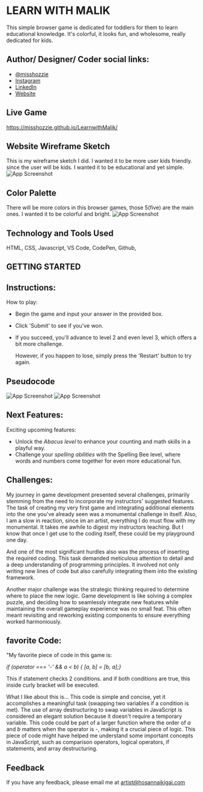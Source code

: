 # LEARN WITH MALIK

This simple browser game is dedicated for toddlers for them to learn educational knowledge. It's colorful, it looks fun, and wholesome, really dedicated for kids. 


## Author/ Designer/ Coder social links:

- [@misshozzie](https://www.github.com/misshozzie)
- [Instagram](https://www.instagram.com/hosannaikigai/)
- [LinkedIn](https://www.linkedin.com/in/sannamartin/)
- [Website](https://www.hosannaikigai.com/)


## Live Game

https://misshozzie.github.io/LearnwithMalik/



## Website Wireframe Sketch

This is my wireframe sketch I did. I wanted it to be more user kids friendly. since the user will be kids. I wanted it to be educational and yet simple.
![App Screenshot](https://i.imgur.com/M6fuT4F.jpg)




## Color Palette

There will be more colors in this browser games, those 5(five) are the main ones. I wanted it to be colorful and bright.
![App Screenshot](https://i.imgur.com/6deXtQS.png)  








## Technology and Tools Used

HTML, CSS, Javascript, VS Code, CodePen, Github,
## GETTING STARTED

## Instructions:

How to play:

* Begin the game and input your answer in the provided box.
* Click 'Submit' to see if you've won.
* If you succeed, you'll advance to level 2 and even level 3, which offers a bit more challenge. 
    
    However, if you happen to lose, simply press the 'Restart' button to try again.



## Pseudocode
![App Screenshot](https://i.imgur.com/C6TYBPo.png)
![App Screenshot](https://i.imgur.com/fmGbhsa.png)


## Next Features:

Exciting upcoming features:

* Unlock the _Abacus level_ to enhance your counting and math skills in a playful way.
* Challenge your _spelling abilities_ with the Spelling Bee level, where words and numbers come together for even more educational fun.



## Challenges:

My journey in game development presented several challenges, primarily stemming from the need to incorporate my instructors' suggested features. The task of creating my very first game and integrating additional elements into the one you've already seen was a monumental challenge in itself. Also, I am a slow in reaction, since im an artist, everything I do must flow with my monumental. It takes me awhile to digest my instructors teaching. But I know that once I get use to the coding itself, these could be my playground one day.

And one of the most significant hurdles also was the process of inserting the required coding. This task demanded meticulous attention to detail and a deep understanding of programming principles. It involved not only writing new lines of code but also carefully integrating them into the existing framework.

Another major challenge was the strategic thinking required to determine where to place the new logic. Game development is like solving a complex puzzle, and deciding how to seamlessly integrate new features while maintaining the overall gameplay experience was no small feat. This often meant revisiting and reworking existing components to ensure everything worked harmoniously.


## favorite Code:

"My favorite piece of code in this game is:

*if (operator === '-' && a < b) { [a, b] = [b, a];}*

This if statement checks 2 conditions. and if both conditions are true, this inside curly bracket will be executed.

What I like about this is... This code is simple and concise, yet it accomplishes a meaningful task (swapping two variables if a condition is met). 
The use of array destructuring to swap variables in JavaScript is considered an elegant solution because it doesn't require a temporary variable.
This code could be part of a larger function where the order of *a* and *b* matters when the operator is *-*, making it a crucial piece of logic.
This piece of code might have helped me understand some important concepts in JavaScript, such as comparison operators, logical operators, if statements, and array destructuring.
## Feedback

If you have any feedback, please email me at artist@hosannaikigai.com

